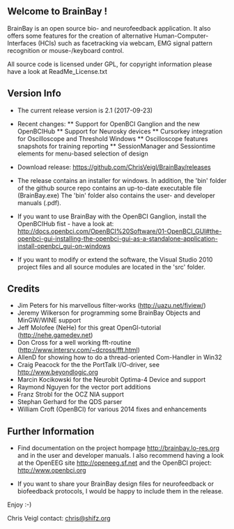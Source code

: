 Welcome to BrainBay !
---------------------

BrainBay is an open source bio- and neurofeedback application. It also offers
some features for the creation of alternative Human-Computer-Interfaces (HCIs) 
such as facetracking via webcam, EMG signal pattern recognition or mouse-/keyboard control.

All source code is licensed under GPL, for copyright information 
please have a look at ReadMe_License.txt

Version Info
------------
 
* The current release version is 2.1  (2017-09-23)

* Recent changes:
** Support for OpenBCI Ganglion and the new OpenBCIHub
** Support for Neurosky devices
** Cursorkey integration for Oscilloscope and Threshold Windows
** Oscilloscope features snapshots for training reporting
** SessionManager and Sessiontime elements for menu-based selection of design

* Download release: https://github.com/ChrisVeigl/BrainBay/releases

* The release contains an installer for windows. In addition, the 'bin' folder of the github source repo contains an up-to-date executable file (BrainBay.exe)
  The 'bin' folder also contains the user- and developer manuals (.pdf).

* If you want to use BrainBay with the OpenBCI Ganglion, install the OpenBCIHub fist - have a look at:
  http://docs.openbci.com/OpenBCI%20Software/01-OpenBCI_GUI#the-openbci-gui-installing-the-openbci-gui-as-a-standalone-application-install-openbci_gui-on-windows
  

* If you want to modify or extend the software, the Visual Studio 2010
  project files and all source modules are located in the 'src' folder.


Credits
-------

* Jim Peters for his marvellous filter-works (http://uazu.net/fiview/)
* Jeremy Wilkerson for programming some BrainBay Objects and MinGW/WINE support
* Jeff Molofee (NeHe) for this great OpenGl-tutorial (http://nehe.gamedev.net)
* Don Cross for a well working fft-routine (http://www.intersrv.com/~dcross/fft.html)
* AllenD for showing how to do a thread-oriented Com-Handler in Win32
* Craig Peacock for the the PortTalk I/O-driver, see http://www.beyondlogic.org 
* Marcin Kocikowski for the Neurobit Optima-4 Device and support
* Raymond Nguyen for the vector port additions
* Franz Strobl for the OCZ NIA support
* Stephan Gerhard for the QDS parser
* William Croft (OpenBCI) for various 2014 fixes and enhancements


Further Information
-------------------

* Find documentation on the project hompage http://brainbay.lo-res.org
and in the user and developer manuals.
I also recommend having a look at the OpenEEG site http://openeeg.sf.net
and the OpenBCI project: http://www.openbci.org

* If you want to share your BrainBay design files for neurofeedback or biofeedback
protocols, I would be happy to include them in the release.


Enjoy :-)

Chris Veigl
contact: chris@shifz.org

